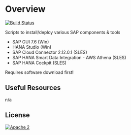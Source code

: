 # Overview

[![Build Status](https://travis-ci.org/frumania/aws-sap-scripts.svg?branch=master)](https://travis-ci.org/frumania/aws-sap-scripts)

Scripts to install/deploy various SAP components & tools
- SAP GUI 7.6 (Win)
- HANA Studio (Win)
- SAP Cloud Connector 2.12.0.1 (SLES)
- SAP HANA Smart Data Integration - AWS Athena (SLES)
- SAP HANA Cockpit (SLES)

Requires software download first!

## Useful Resources

n/a

## License

[![Apache 2](https://img.shields.io/badge/license-Apache%202-blue.svg)](./LICENSE.txt)
